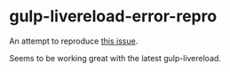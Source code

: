 gulp-livereload-error-repro
===========================

An attempt to reproduce [this issue](https://github.com/vohof/gulp-livereload/issues/42).

Seems to be working great with the latest gulp-livereload.

